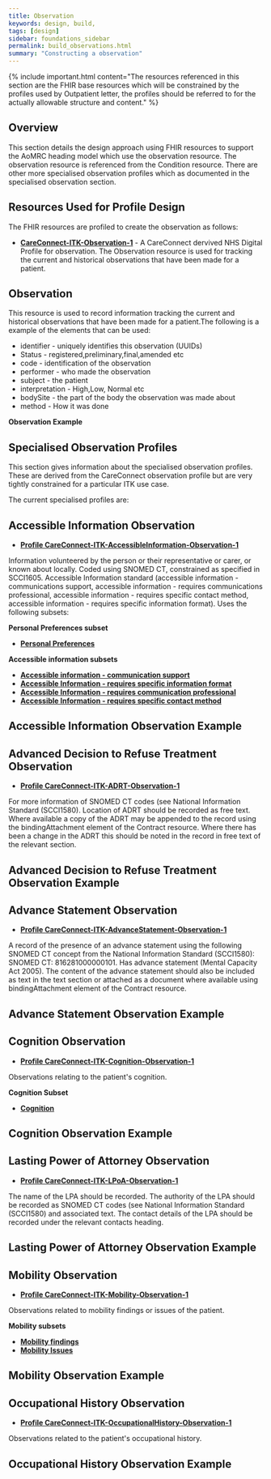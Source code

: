 ```yaml
---
title: Observation
keywords: design, build,
tags: [design]
sidebar: foundations_sidebar
permalink: build_observations.html
summary: "Constructing a observation"
---
```


{% include important.html content="The resources referenced in this section are the FHIR base resources which will be constrained by the profiles used by Outpatient letter, the profiles should be referred to for the actually allowable structure and content." %}

## Overview ##
This section details the design approach using FHIR resources to support the AoMRC heading model which use the observation resource. The observation resource is referenced from the Condition resource. There are other more specialised observation profiles which as documented in the specialised observation section.


## Resources Used for Profile Design ##
The FHIR resources are profiled to create the observation as follows:

- **[CareConnect-ITK-Observation-1](https://fhir.nhs.uk/STU3/StructureDefinition/CareConnect-ITK-Observation-1 )** - A CareConnect dervived NHS Digital Profile for observation. The Observation resource is used for tracking the current and historical observations that have been made for a patient.

## Observation ##
This resource is used to record information tracking the current and historical observations that have been made for a patient.The following is a example of the elements that can be used: 

- identifier - uniquely identifies this observation (UUIDs)
- Status - 	registered,preliminary,final,amended etc
- code - identification of the observation
- performer - who made the observation
- subject - the patient
- interpretation - High,Low, Normal etc
- bodySite - the part of the body the observation was made about
- method - How it was done 


**Observation Example**

<script src="https://gist.github.com/IOPS-DEV/c01035964aa03df1438a6f2e87448989.js"></script>

## Specialised Observation Profiles ##

This section gives information about the specialised observation profiles. These are derived from the CareConnect observation profile  but are very tightly constrained for a particular ITK use case.

The current specialised profiles are:

## Accessible Information Observation ##

- **[Profile CareConnect-ITK-AccessibleInformation-Observation-1](https://fhir.nhs.uk/STU3/StructureDefinition/CareConnect-ITK-AccessibleInformation-Observation-1)**

Information volunteered by the person or their representative or carer, or known about locally.
Coded using SNOMED CT, constrained as specified in SCCI1605.
Accessible Information standard (accessible information - communications support, accessible information - requires communications professional, accessible information - requires specific contact method, accessible information - requires specific information format). Uses the following subsets:

**Personal Preferences subset**

- **[Personal Preferences](https://dd4c.hscic.gov.uk/dd4c/publishedmetadatas/intid/225)**

**Accessible information subsets**

- **[Accessible information - communication support](https://dd4c.hscic.gov.uk/dd4c/publishedmetadatas/intid/657)**
- **[Accessible Information - requires specific information format](https://dd4c.hscic.gov.uk/dd4c/publishedmetadatas/intid/660)**
- **[Accessible Information - requires communication professional](https://dd4c.hscic.gov.uk/dd4c/publishedmetadatas/intid/658)**
- **[Accessible Information - requires specific contact method](https://dd4c.hscic.gov.uk/dd4c/publishedmetadatas/intid/659)**

## Accessible Information Observation Example ##

<script src="https://gist.github.com/IOPS-DEV/c8f907c31495b106f871d054f419dedb.js"></script>

## Advanced Decision to Refuse Treatment Observation ##
 
- **[Profile CareConnect-ITK-ADRT-Observation-1](https://fhir.nhs.uk/STU3/StructureDefinition/CareConnect-ITK-ADRT-Observation-1)**

For more information of SNOMED CT codes (see National Information Standard (SCCI1580). Location of ADRT should be recorded as free text. Where available a copy of the ADRT may be appended to the record using the bindingAttachment element of the Contract resource. Where there has been a change in the ADRT this should be noted in the record in free text of the relevant section.

## Advanced Decision to Refuse Treatment Observation Example ##

<script src="https://gist.github.com/IOPS-DEV/bea759e103666e310d8ecf7089ced872.js"></script>

## Advance Statement Observation ##

- **[Profile CareConnect-ITK-AdvanceStatement-Observation-1](https://fhir.nhs.uk/STU3/StructureDefinition/CareConnect-ITK-AdvanceStatement-Observation-1)**	

A record of the presence of an advance statement using the following SNOMED CT concept from the National Information Standard (SCCI1580): SNOMED CT: 816281000000101. Has advance statement (Mental Capacity Act 2005). The content of the advance statement should also be included as text in the text section or attached as a document where available using bindingAttachment element of the Contract resource.

## Advance Statement Observation Example ##

<script src="https://gist.github.com/IOPS-DEV/933392fa6e35bd348c380980380db1de.js"></script>

## Cognition Observation ##
	
- **[Profile CareConnect-ITK-Cognition-Observation-1](https://fhir.nhs.uk/STU3/StructureDefinition/CareConnect-ITK-Cognition-Observation-1)**

Observations relating to the patient's cognition.

**Cognition Subset**

- **[Cognition](https://dd4c.hscic.gov.uk/dd4c/publishedmetadatas/intid/9)**

## Cognition Observation Example ##

<script src="https://gist.github.com/IOPS-DEV/4e8fea2f1499acbca1cef3baae7a8a4d.js"></script>

## Lasting Power of Attorney Observation ##
		
- **[Profile CareConnect-ITK-LPoA-Observation-1](https://fhir.nhs.uk/STU3/StructureDefinition/CareConnect-ITK-LPoA-Observation-1)**	

The name of the LPA should be recorded. The authority of the LPA should be recorded as SNOMED CT codes (see National Information Standard (SCCI1580) and associated text. The contact details of the LPA should be recorded under the relevant contacts heading.

## Lasting Power of Attorney Observation Example ##

<script src="https://gist.github.com/IOPS-DEV/f1a796d50a9e80755fd00057aae1936c.js"></script>

## Mobility Observation ##

- **[Profile CareConnect-ITK-Mobility-Observation-1](https://fhir.nhs.uk/STU3/StructureDefinition/CareConnect-ITK-Mobility-Observation-1)**	

Observations related to mobility findings or issues of the patient.

**Mobility subsets**

- **[Mobility findings](https://dd4c.hscic.gov.uk/dd4c/publishedmetadatas/intid/762)**
- **[Mobility Issues](https://dd4c.hscic.gov.uk/dd4c/publishedmetadatas/intid/181)**

## Mobility Observation Example ##

<script src="https://gist.github.com/IOPS-DEV/2c7e37c081c85f19541c6fcecc70040f.js"></script>

## Occupational History Observation ##
	
- **[Profile CareConnect-ITK-OccupationalHistory-Observation-1](https://fhir.nhs.uk/STU3/StructureDefinition/CareConnect-ITK-OccupationalHistory-Observation-1)**

Observations related to the patient's occupational history.		
 
## Occupational History Observation Example ##
 
<script src="https://gist.github.com/IOPS-DEV/aad4b372cbfcf70f64a78a6691a3179b.js"></script>
